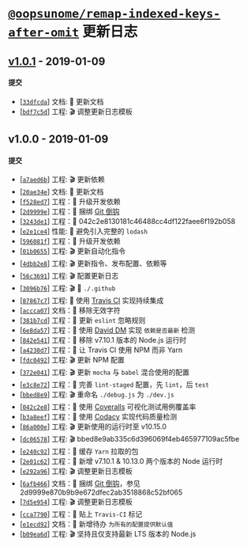 # [`@oopsunome/remap-indexed-keys-after-omit`](https://github.com/iTonyYo/remap-indexed-keys-after-omit) 更新日志

## [v1.0.1](https://github.com/iTonyYo/remap-indexed-keys-after-omit/compare/v1.0.0...v1.0.1) - 2019-01-09

#### 提交

- [[`33dfcda`](https://github.com/iTonyYo/remap-indexed-keys-after-omit/commit/33dfcda43a8eac0ac5632ebf90693c73e11b262d)] 文档: :memo: 更新文档
- [[`bdf7c5d`](https://github.com/iTonyYo/remap-indexed-keys-after-omit/commit/bdf7c5dcd3cbf07da95a952c7436978d87c1ff4e)] 工程: :clapper: 调整更新日志模板
## v1.0.0 - 2019-01-09

#### 提交

- [[`a7aed6b`](https://github.com/iTonyYo/remap-indexed-keys-after-omit/commit/a7aed6b3a5b6dd29183e70909671537f78bd4eb2)] 工程: :clapper: 更新依赖
- [[`20ae34e`](https://github.com/iTonyYo/remap-indexed-keys-after-omit/commit/20ae34e6855115ac0d96be73a565f4f69e316450)] 文档: :memo: 更新文档
- [[`f528ed7`](https://github.com/iTonyYo/remap-indexed-keys-after-omit/commit/f528ed71e823ee9ed5216ac6398351414d47dfab)] 工程：:rocket: 升级开发依赖
- [[`2d9999e`](https://github.com/iTonyYo/remap-indexed-keys-after-omit/commit/2d9999e870b9b9e672dfec2ab3518868c52bf065)] 工程：:tada: 捆绑 [Git 倒钩](https://github.com/typicode/husky)
- [[`3243de1`](https://github.com/iTonyYo/remap-indexed-keys-after-omit/commit/3243de1d8af23715d732870b1f74710830b4e99f)] 工程：:rocket: 042c2e8130181c46488cc4df122faee6f192b058
- [[`e2e1ce4`](https://github.com/iTonyYo/remap-indexed-keys-after-omit/commit/e2e1ce483c2e3ec37cc2f027a1edae7234c78acf)] 性能: :racehorse: 避免引入完整的 `lodash`
- [[`596081f`](https://github.com/iTonyYo/remap-indexed-keys-after-omit/commit/596081fe41d6a9d0414ee7d68f7cb79b7e6d22a2)] 工程：:rocket: 升级开发依赖
- [[`01b0655`](https://github.com/iTonyYo/remap-indexed-keys-after-omit/commit/01b06553a57aa7e06bf3a05ca2fedd23ca917d44)] 工程: :clapper: 更新自动化指令
- [[`4dbb2e8`](https://github.com/iTonyYo/remap-indexed-keys-after-omit/commit/4dbb2e8cd04e8a90970a2e68128a7cb2180d66c8)] 工程: :clapper: 更新指令、发布配置、依赖等
- [[`56c3691`](https://github.com/iTonyYo/remap-indexed-keys-after-omit/commit/56c3691155d256a23302a3d67bf69e26248fc4f2)] 工程: :clapper: 配置更新日志
- [[`3096b76`](https://github.com/iTonyYo/remap-indexed-keys-after-omit/commit/3096b76416bdd006f9b734ba7ede22e32b3ca9b5)] 工程: :clapper: :beginner: `./.github`
- [[`87867c7`](https://github.com/iTonyYo/remap-indexed-keys-after-omit/commit/87867c75153d90d37218f197edf8784dafdfc4c2)] 工程: :tada: 使用 [Travis CI](https://travis-ci.org/) 实现持续集成
- [[`accca07`](https://github.com/iTonyYo/remap-indexed-keys-after-omit/commit/accca076d6cbb26f186759f380d274980afb363a)] 文档：:memo: 移除无效字符
- [[`381b7cd`](https://github.com/iTonyYo/remap-indexed-keys-after-omit/commit/381b7cd8739625657673136017efe696b839bb1f)] 工程：:rocket: 更新 `eslint` 忽略规则
- [[`6e8da57`](https://github.com/iTonyYo/remap-indexed-keys-after-omit/commit/6e8da57faf551b8423fe0f2bb2de923ad0974833)] 工程：:tada: 使用 [David DM](https://david-dm.org/) 实现 `依赖是否最新` 检测
- [[`842e541`](https://github.com/iTonyYo/remap-indexed-keys-after-omit/commit/842e54139833a61356d7be62beb51928f58ce793)] 工程：:rocket: 移除 v7.10.1 版本的 Node.js 运行时
- [[`a4238d7`](https://github.com/iTonyYo/remap-indexed-keys-after-omit/commit/a4238d787fec0501e544f36d0df37394921d761a)] 工程：:rocket: 让 Travis CI 使用 NPM 而非 Yarn
- [[`fdc0492`](https://github.com/iTonyYo/remap-indexed-keys-after-omit/commit/fdc04924e84d252842dd8809c99c81e07cd597c1)] 工程: :clapper: 更新 NPM 配置
- [[`372e041`](https://github.com/iTonyYo/remap-indexed-keys-after-omit/commit/372e041d569b6e51b5537a01c66bb816ef3d9d6c)] 工程: :clapper: 更新 `mocha` 与 `babel` 混合使用的配置
- [[`e3c8e72`](https://github.com/iTonyYo/remap-indexed-keys-after-omit/commit/e3c8e720773051ba7dcdd07d271b14e00da95a30)] 工程：:rocket: 完善 `lint-staged` 配置，先 `lint`，后 `test`
- [[`bbed8e9`](https://github.com/iTonyYo/remap-indexed-keys-after-omit/commit/bbed8e9ab335c6d396069f4eb465977109ac5fbe)] 工程: :clapper: 重命名 `./debug.js` 为 `./dev.js`
- [[`042c2e8`](https://github.com/iTonyYo/remap-indexed-keys-after-omit/commit/042c2e8130181c46488cc4df122faee6f192b058)] 工程：:tada: 使用 [Coveralls](https://coveralls.io/) 可视化测试用例覆盖率
- [[`b3a8eef`](https://github.com/iTonyYo/remap-indexed-keys-after-omit/commit/b3a8eefe7ee957486013bcc82f95868b0af3f3ac)] 工程：:tada: 使用 [Codacy](https://www.codacy.com/) 实现代码质量检测
- [[`86a000e`](https://github.com/iTonyYo/remap-indexed-keys-after-omit/commit/86a000eb8fd67bd4acd6573c906c116551666aea)] 工程: :clapper: 更新使用的运行时至 v10.15.0
- [[`dc06578`](https://github.com/iTonyYo/remap-indexed-keys-after-omit/commit/dc06578c3ac2159257f28f097416517a1f7232a0)] 工程: :clapper: bbed8e9ab335c6d396069f4eb465977109ac5fbe
- [[`e240c92`](https://github.com/iTonyYo/remap-indexed-keys-after-omit/commit/e240c92e5ca68883ca9f15513f5c05e65f681807)] 工程：:rocket: 缓存 `Yarn` 拉取的包
- [[`2e01c62`](https://github.com/iTonyYo/remap-indexed-keys-after-omit/commit/2e01c628c0462d6b0e5182ad13f46f8a8b3566c5)] 工程：:rocket: 新增 v7.10.1 & 10.13.0 两个版本的 Node 运行时
- [[`e292a96`](https://github.com/iTonyYo/remap-indexed-keys-after-omit/commit/e292a96d48f360b26b49bab5b79319fe610f8f6b)] 工程: :clapper: 调整更新日志模板
- [[`6afb466`](https://github.com/iTonyYo/remap-indexed-keys-after-omit/commit/6afb46620d880a70f4eb91201141f7f1e7d804ce)] 文档：:memo: 捆绑 [Git 倒钩](https://github.com/typicode/husky)，参见 2d9999e870b9b9e672dfec2ab3518868c52bf065
- [[`7d5e954`](https://github.com/iTonyYo/remap-indexed-keys-after-omit/commit/7d5e95448fe2c197a72f1907d8a405e339d3cc48)] 工程: :clapper: 调整更新日志模板
- [[`cca7790`](https://github.com/iTonyYo/remap-indexed-keys-after-omit/commit/cca77902708cc1e579b1d329748a6293fc793374)] 工程：:rocket: 贴上 `Travis-CI` 标记
- [[`e1ecd92`](https://github.com/iTonyYo/remap-indexed-keys-after-omit/commit/e1ecd92360aa4077c6be23ad1db2378de035f075)] 文档：:memo: 新增待办 `为所有的配置提供默认值`
- [[`b09ea6d`](https://github.com/iTonyYo/remap-indexed-keys-after-omit/commit/b09ea6d01b98d51fb994a4fea415c55b059ff540)] 工程: :clapper: 坚持且仅支持最新 LTS 版本的 Node.js
